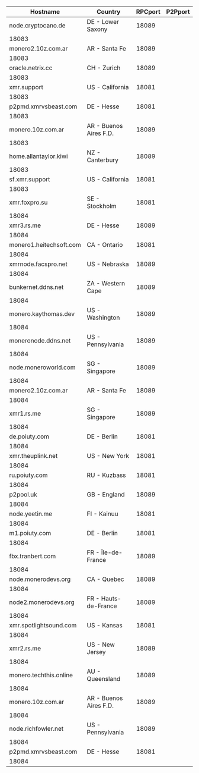 Hostname | Country | RPCport | P2Pport
--- | --- | --- | ---
node.cryptocano.de | DE - Lower Saxony | 18089
 | 18083
monero2.10z.com.ar | AR - Santa Fe | 18089
 | 18083
oracle.netrix.cc | CH - Zurich | 18089
 | 18083
xmr.support | US - California | 18081
 | 18083
p2pmd.xmrvsbeast.com | DE - Hesse | 18081
 | 18083
monero.10z.com.ar | AR - Buenos Aires F.D. | 18089
 | 18083
home.allantaylor.kiwi | NZ - Canterbury | 18089
 | 18083
sf.xmr.support | US - California | 18081
 | 18083
xmr.foxpro.su | SE - Stockholm | 18081
 | 18084
xmr3.rs.me | DE - Hesse | 18089
 | 18084
monero1.heitechsoft.com | CA - Ontario | 18081
 | 18084
xmrnode.facspro.net | US - Nebraska | 18089
 | 18084
bunkernet.ddns.net | ZA - Western Cape | 18089
 | 18084
monero.kaythomas.dev | US - Washington | 18089
 | 18084
moneronode.ddns.net | US - Pennsylvania | 18089
 | 18084
node.moneroworld.com | SG - Singapore | 18089
 | 18084
monero2.10z.com.ar | AR - Santa Fe | 18089
 | 18084
xmr1.rs.me | SG - Singapore | 18089
 | 18084
de.poiuty.com | DE - Berlin | 18081
 | 18084
xmr.theuplink.net | US - New York | 18081
 | 18084
ru.poiuty.com | RU - Kuzbass | 18081
 | 18084
p2pool.uk | GB - England | 18089
 | 18084
node.yeetin.me | FI - Kainuu | 18081
 | 18084
m1.poiuty.com | DE - Berlin | 18081
 | 18084
fbx.tranbert.com | FR - Île-de-France | 18089
 | 18084
node.monerodevs.org | CA - Quebec | 18089
 | 18084
node2.monerodevs.org | FR - Hauts-de-France | 18089
 | 18084
xmr.spotlightsound.com | US - Kansas | 18081
 | 18084
xmr2.rs.me | US - New Jersey | 18089
 | 18084
monero.techthis.online | AU - Queensland | 18089
 | 18084
monero.10z.com.ar | AR - Buenos Aires F.D. | 18089
 | 18084
node.richfowler.net | US - Pennsylvania | 18089
 | 18084
p2pmd.xmrvsbeast.com | DE - Hesse | 18081
 | 18084

